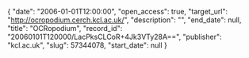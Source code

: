 {
  "date": "2006-01-01T12:00:00", 
  "open_access": true, 
  "target_url": "http://ocropodium.cerch.kcl.ac.uk/", 
  "description": "", 
  "end_date": null, 
  "title": "OCRopodium", 
  "record_id": "20060101T120000/LacPksCLCoR+4Jk3VTy28A==", 
  "publisher": "kcl.ac.uk", 
  "slug": 57344078, 
  "start_date": null
}

